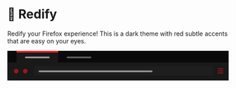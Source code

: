 # 👺 Redify
  Redify your Firefox experience! 
  This is a dark theme with red subtle accents that are easy on your eyes.

  ![Redify Theme](files/RedifyTheme.png)
